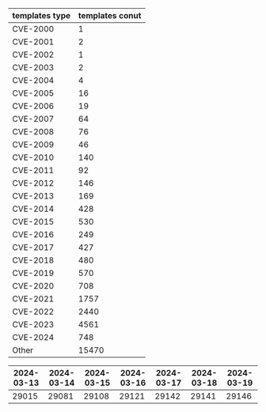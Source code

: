 | templates type | templates conut | 
| --- | --- | 
| CVE-2000 | 1 |
| CVE-2001 | 2 |
| CVE-2002 | 1 |
| CVE-2003 | 2 |
| CVE-2004 | 4 |
| CVE-2005 | 16 |
| CVE-2006 | 19 |
| CVE-2007 | 64 |
| CVE-2008 | 76 |
| CVE-2009 | 46 |
| CVE-2010 | 140 |
| CVE-2011 | 92 |
| CVE-2012 | 146 |
| CVE-2013 | 169 |
| CVE-2014 | 428 |
| CVE-2015 | 530 |
| CVE-2016 | 249 |
| CVE-2017 | 427 |
| CVE-2018 | 480 |
| CVE-2019 | 570 |
| CVE-2020 | 708 |
| CVE-2021 | 1757 |
| CVE-2022 | 2440 |
| CVE-2023 | 4561 |
| CVE-2024 | 748 |
| Other | 15470 |


|2024-03-13 | 2024-03-14 | 2024-03-15 | 2024-03-16 | 2024-03-17 | 2024-03-18 | 2024-03-19|
|--- | ------ | ------ | ------ | ------ | ------ | ---|
|29015 | 29081 | 29108 | 29121 | 29142 | 29141 | 29146|
